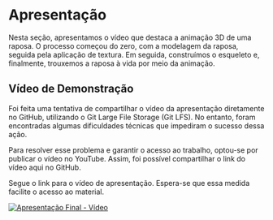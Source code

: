 # Apresentação 

Nesta seção, apresentamos o vídeo que destaca a animação 3D de uma raposa. O processo começou do zero, com a modelagem da raposa, seguida pela aplicação de textura. Em seguida, construímos o esqueleto e, finalmente, trouxemos a raposa à vida por meio da animação.

## Vídeo de Demonstração

Foi feita uma tentativa de compartilhar o vídeo da apresentação diretamente no GitHub, utilizando o Git Large File Storage (Git LFS). No entanto, foram encontradas algumas dificuldades técnicas que impediram o sucesso dessa ação.

Para resolver esse problema e garantir o acesso ao trabalho, optou-se por publicar o vídeo no YouTube. Assim, foi possível compartilhar o link do vídeo aqui no GitHub.

Segue o link para o vídeo de apresentação. Espera-se que essa medida facilite o acesso ao material.

[![Apresentação Final - Vídeo](https://img.youtube.com/vi/JYmO5Qh6oAY/0.jpg)](https://www.youtube.com/watch?v=JYmO5Qh6oAY)
